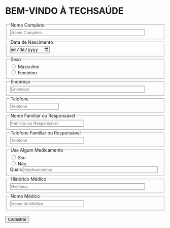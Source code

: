<!DOCTYPE html>
<html>
<head>
<meta charset="utf-8">
</head>
<body>
<h1 class="titulo">BEM-VINDO À TECHSAÚDE </h1>
<form action="https://webhook.site/817cf85a-1e75-44cc-88c9-1c45d55491fa" target="_blank">
<fieldset>
<legend>Nome Completo</legend> <input title="Nome" id="Nome" name="Nome" type="text" placeholder="Nome Completo" size="50"/><br/>
</fieldset>
<fieldset>
<legend>Data de Nascimento</legend> <input title="Data" id="Data" name="Data" type="date" placeholder="xx/xx/xxxx" size="14"/><br/>
</fieldset>
<fieldset>
<legend>Sexo</legend> <input type="radio" id="Masculino" name="Sexo" value="masculino"/>
<label for="Masculino">Masculino</label></br>
<input type="radio" id="Feminino" name="Sexo" value="feminino" />
<label for="Feminino">Feminino</label></br>
</fieldset>
<fieldset>
<legend>Endereço</legend> <input title="Endereço" id="Endereço" name="Endereço" type="text" placeholder="Endereço" size="50"/><br/>
</fieldset>
<fieldset>
<legend>Telefone</legend> <input title="Telefone" id="Telefone" name="Telefone" type="tel" placeholder="Telefone" size="16"/><br/>
</fieldset>
<fieldset>
<legend>Nome Familiar ou Responsável</legend> <input title="Familiar_nome" id="Familiar_nome" name="Familiar_nome" type="text" placeholder="Familiar ou Responsável" size="26"/><br/>
</fieldset>
<fieldset>
<legend>Telefone Familiar ou Responsável</legend> <input title="Familiar_ctt" id="Familiar_ctt" name="Familiar_ctt" type="tel" placeholder="Telefone" size="26"/><br/>
</fieldset>
<fieldset>
<legend>Usa Algum Medicamento</legend>
<input type="radio" id="Sim_med" name="Medicamento" value="sim"/>
<label for="Sim_med">Sim</label></br>
<input type="radio" id="Nao_med" name="Medicamento" value="nao"/>
<label for="Nao_med">Não</label></br>
      Quais:<input title="Historico" id="Historico" name="Historico" type="text" placeholder="Medicamentos" size="50"/><br/>
</fieldset>
<fieldset>
<legend>Histórico Médico</legend> <input title="Historico" id="Historico" name="Historico" type="text" placeholder="Histórico" size="50"/><br/>
</fieldset>
<fieldset>
<legend>Nome Médico</legend> <input title="Nome_med" id="Nome_med" name="Nome_med" type="text" placeholder="Nome do Médico" size="26"/><br/>
</fieldset></br>
<button type="submit">
Cadastrar
</button>
</form>
</body>
</html>
